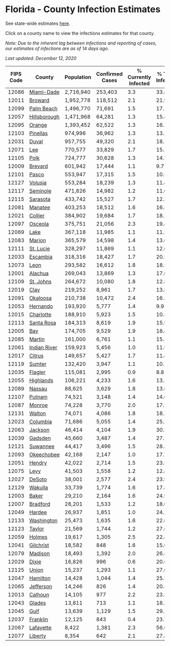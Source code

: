 # Florida - County Infection Estimates

See state-wide estimates [here](/infections/us-fl).

Click on a county name to view the infections estimates for that county.

*Note: Due to the inherent lag between infections and reporting of cases, our estimates of infections are as of 14 days ago.*

*Last updated: December 12, 2020*

|   FIPS Code |                       County |   Population |   Confirmed Cases |   % Currently Infected |   % Total Infected |
|-------------|------------------------------|--------------|-------------------|------------------------|--------------------|
|       12086 |     [Miami-Dade](miami-dade) |    2,716,940 |           253,403 |                    3.3 |               33.8 |
|       12011 |           [Broward](broward) |    1,952,778 |           118,512 |                    2.1 |               21.9 |
|       12099 |     [Palm Beach](palm-beach) |    1,496,770 |            71,691 |                    1.5 |               17.1 |
|       12057 | [Hillsborough](hillsborough) |    1,471,968 |            64,281 |                    1.3 |               15.4 |
|       12095 |             [Orange](orange) |    1,393,452 |            62,522 |                    1.3 |               16.1 |
|       12103 |         [Pinellas](pinellas) |      974,996 |            36,962 |                    1.3 |               13.2 |
|       12031 |               [Duval](duval) |      957,755 |            49,320 |                    2.1 |               18.1 |
|       12071 |                   [Lee](lee) |      770,577 |            33,829 |                    1.7 |               15.5 |
|       12105 |                 [Polk](polk) |      724,777 |            30,628 |                    1.3 |               14.7 |
|       12009 |           [Brevard](brevard) |      601,942 |            17,444 |                    1.1 |                9.7 |
|       12101 |               [Pasco](pasco) |      553,947 |            17,315 |                    1.5 |               10.5 |
|       12127 |           [Volusia](volusia) |      553,284 |            18,239 |                    1.3 |               11.4 |
|       12117 |         [Seminole](seminole) |      471,826 |            14,982 |                    1.2 |               11.0 |
|       12115 |         [Sarasota](sarasota) |      433,742 |            15,527 |                    1.7 |               12.2 |
|       12081 |           [Manatee](manatee) |      403,253 |            18,512 |                    1.6 |               16.3 |
|       12021 |           [Collier](collier) |      384,902 |            19,684 |                    1.7 |               18.2 |
|       12097 |           [Osceola](osceola) |      375,751 |            21,056 |                    2.3 |               19.4 |
|       12069 |                 [Lake](lake) |      367,118 |            11,985 |                    1.1 |               11.2 |
|       12083 |             [Marion](marion) |      365,579 |            14,598 |                    1.4 |               13.6 |
|       12111 |       [St. Lucie](st.-lucie) |      328,297 |            11,869 |                    1.1 |               12.6 |
|       12033 |         [Escambia](escambia) |      318,316 |            18,427 |                    1.7 |               20.5 |
|       12073 |                 [Leon](leon) |      293,582 |            16,612 |                    1.8 |               18.5 |
|       12001 |           [Alachua](alachua) |      269,043 |            13,869 |                    1.3 |               17.0 |
|       12109 |       [St. Johns](st.-johns) |      264,672 |            10,080 |                    1.8 |               12.8 |
|       12019 |                 [Clay](clay) |      219,252 |             8,961 |                    1.7 |               13.8 |
|       12091 |         [Okaloosa](okaloosa) |      210,738 |            10,472 |                    2.4 |               16.2 |
|       12053 |         [Hernando](hernando) |      193,920 |             5,777 |                    1.4 |                9.9 |
|       12015 |       [Charlotte](charlotte) |      188,910 |             5,923 |                    1.5 |               10.5 |
|       12113 |     [Santa Rosa](santa-rosa) |      184,313 |             8,619 |                    1.9 |               15.9 |
|       12005 |                   [Bay](bay) |      174,705 |             9,529 |                    1.9 |               18.8 |
|       12085 |             [Martin](martin) |      161,000 |             6,761 |                    1.1 |               15.1 |
|       12061 | [Indian River](indian-river) |      159,923 |             5,456 |                    1.0 |               11.9 |
|       12017 |             [Citrus](citrus) |      149,657 |             5,427 |                    1.7 |               11.8 |
|       12119 |             [Sumter](sumter) |      132,420 |             3,947 |                    1.1 |               10.1 |
|       12035 |           [Flagler](flagler) |      115,081 |             2,995 |                    0.9 |                8.8 |
|       12055 |       [Highlands](highlands) |      106,221 |             4,233 |                    1.6 |               13.2 |
|       12089 |             [Nassau](nassau) |       88,625 |             3,629 |                    1.8 |               13.6 |
|       12107 |             [Putnam](putnam) |       74,521 |             3,148 |                    1.4 |               14.6 |
|       12087 |             [Monroe](monroe) |       74,228 |             3,770 |                    2.0 |               17.2 |
|       12131 |             [Walton](walton) |       74,071 |             4,086 |                    1.8 |               18.2 |
|       12023 |         [Columbia](columbia) |       71,686 |             5,055 |                    1.4 |               25.2 |
|       12063 |           [Jackson](jackson) |       46,414 |             4,104 |                    1.9 |               30.2 |
|       12039 |           [Gadsden](gadsden) |       45,660 |             3,487 |                    1.4 |               27.1 |
|       12121 |         [Suwannee](suwannee) |       44,417 |             3,496 |                    1.5 |               28.3 |
|       12093 |     [Okeechobee](okeechobee) |       42,168 |             2,147 |                    1.0 |               17.7 |
|       12051 |             [Hendry](hendry) |       42,022 |             2,714 |                    1.5 |               23.5 |
|       12075 |                 [Levy](levy) |       41,503 |             1,558 |                    1.2 |               12.8 |
|       12027 |             [DeSoto](desoto) |       38,001 |             2,577 |                    2.4 |               23.9 |
|       12129 |           [Wakulla](wakulla) |       33,739 |             1,774 |                    1.6 |               17.8 |
|       12003 |               [Baker](baker) |       29,210 |             2,164 |                    1.6 |               24.9 |
|       12007 |         [Bradford](bradford) |       28,201 |             1,533 |                    1.2 |               18.0 |
|       12049 |             [Hardee](hardee) |       26,937 |             1,851 |                    1.0 |               24.1 |
|       12133 |     [Washington](washington) |       25,473 |             1,635 |                    1.6 |               22.0 |
|       12123 |             [Taylor](taylor) |       21,569 |             1,744 |                    1.2 |               27.6 |
|       12059 |             [Holmes](holmes) |       19,617 |             1,305 |                    2.5 |               22.4 |
|       12041 |       [Gilchrist](gilchrist) |       18,582 |               848 |                    1.6 |               15.6 |
|       12079 |           [Madison](madison) |       18,493 |             1,392 |                    2.0 |               26.8 |
|       12029 |               [Dixie](dixie) |       16,826 |               996 |                    0.6 |               20.6 |
|       12125 |               [Union](union) |       15,237 |             1,293 |                    1.1 |               27.6 |
|       12047 |         [Hamilton](hamilton) |       14,428 |             1,044 |                    1.4 |               25.7 |
|       12065 |       [Jefferson](jefferson) |       14,246 |               826 |                    1.4 |               20.3 |
|       12013 |           [Calhoun](calhoun) |       14,105 |               977 |                    2.2 |               23.3 |
|       12043 |             [Glades](glades) |       13,811 |               713 |                    1.1 |               18.3 |
|       12045 |                 [Gulf](gulf) |       13,639 |             1,129 |                    1.5 |               29.2 |
|       12037 |         [Franklin](franklin) |       12,125 |               843 |                    0.4 |               23.7 |
|       12067 |       [Lafayette](lafayette) |        8,422 |             1,381 |                    2.3 |               56.6 |
|       12077 |           [Liberty](liberty) |        8,354 |               642 |                    2.1 |               27.8 |
